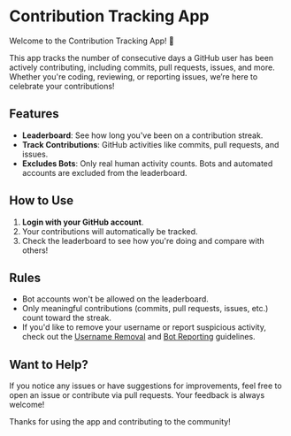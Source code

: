 # Contribution Tracking App

Welcome to the Contribution Tracking App! 🎉

This app tracks the number of consecutive days a GitHub user has been actively contributing, including commits, pull requests, issues, and more. Whether you're coding, reviewing, or reporting issues, we’re here to celebrate your contributions!

## Features

- **Leaderboard**: See how long you've been on a contribution streak.
- **Track Contributions**: GitHub activities like commits, pull requests, and issues.
- **Excludes Bots**: Only real human activity counts. Bots and automated accounts are excluded from the leaderboard.

## How to Use

1. **Login with your GitHub account**.
2. Your contributions will automatically be tracked.
3. Check the leaderboard to see how you're doing and compare with others!

## Rules

- Bot accounts won't be allowed on the leaderboard.
- Only meaningful contributions (commits, pull requests, issues, etc.) count toward the streak.
- If you'd like to remove your username or report suspicious activity, check out the [Username Removal](removal_request.md) and [Bot Reporting](report_bot_account.md) guidelines.

## Want to Help?

If you notice any issues or have suggestions for improvements, feel free to open an issue or contribute via pull requests. Your feedback is always welcome!

Thanks for using the app and contributing to the community! 